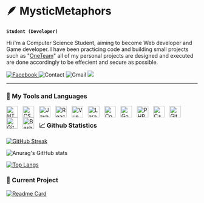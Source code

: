 # 🪶 MysticMetaphors

**`Student (Developer)`**

Hi i'm a Computer Science Student, aiming to become Web developer and Game developer. I have been practicing code and building small projects such as "<a href="https://github.com/MysticMetaphors/OneTeam">OneTeam</a>" all of my personal projects are designed and executed are done accordingly to be effecient and secure as possible.


   <p align="left">
      <a href="https://www.facebook.com/vonbryan.banal.1">
         <img alt="Facebook" title="Facebook" src="https://custom-icon-badges.demolab.com/badge/-Von%20Bryan%20S.%20Bañal-plum?style=for-the-badge&logo=comment-discussion&logoColor=black"/>
      </a> 
      <img alt="Contact" title="Contact" src="https://custom-icon-badges.demolab.com/badge/-+63--960--687--4147-orange?style=for-the-badge&logo=phone&logoColor=white"/>
      <img alt="Gmail" title="Gmail" src="https://custom-icon-badges.demolab.com/badge/-vonbanalbryan18v@gmail.com-red?style=for-the-badge&logo=mention&logoColor=white"/>
      <a href="https://github.com/MysticMetaphors?tab=repositories">
         <img src="https://custom-icon-badges.demolab.com/badge/-My%20Repos-blue?style=for-the-badge&logoColor=white&logo=repo"/>
      </a> 
   </p>
   
---

### 🧰 My Tools and Languages 

<img align="left" alt="HTML" width="30px" style="padding-right:10px;" src="https://cdn.jsdelivr.net/gh/devicons/devicon/icons/html5/html5-original.svg" />
<img align="left" alt="CSS" width="30px" style="padding-right:10px;" src="https://cdn.jsdelivr.net/gh/devicons/devicon/icons/css3/css3-original.svg" />
<img align="left" alt="JavaScript" width="30px" style="padding-right:10px;" src="https://cdn.jsdelivr.net/gh/devicons/devicon/icons/javascript/javascript-plain.svg" />
<img align="left" alt="React" width="30px" style="padding-right:10px;" src="https://cdn.jsdelivr.net/gh/devicons/devicon/icons/react/react-original.svg" />
<img align="left" alt="Vue" width="30px" style="padding-right:10px;" src="https://cdn.jsdelivr.net/gh/devicons/devicon@latest/icons/vuejs/vuejs-original.svg" />    
<img align="left" alt="Laravel" width="30px" style="padding-right:10px;" src="https://cdn.jsdelivr.net/gh/devicons/devicon@latest/icons/laravel/laravel-original.svg" />  
<img align="left" alt="CodeIgniter" width="30px" style="padding-right:10px;" src="https://cdn.jsdelivr.net/gh/devicons/devicon@latest/icons/codeigniter/codeigniter-plain.svg" />  
<img align="left" alt="Godot" width="30px" style="padding-right:10px;" src="https://cdn.jsdelivr.net/gh/devicons/devicon@latest/icons/godot/godot-original.svg" />  
<img align="left" alt="PHP" width="30px" style="padding-right:10px;" src="https://cdn.jsdelivr.net/gh/devicons/devicon@latest/icons/php/php-original.svg" />  
<img align="left" alt="C++" width="30px" style="padding-right:10px;" src="https://cdn.jsdelivr.net/gh/devicons/devicon@latest/icons/cplusplus/cplusplus-original.svg" />
<img align="left" alt="GitHub" width="30px" style="padding-right:10px;" src="https://cdn.jsdelivr.net/gh/devicons/devicon/icons/github/github-original.svg" />
<img align="left" alt="Git" width="30px" style="padding-right:10px;" src="https://cdn.jsdelivr.net/gh/devicons/devicon/icons/git/git-original.svg" />
<img align="left" alt="Bash" width="30px" style="padding-right:10px;" src="https://cdn.jsdelivr.net/gh/devicons/devicon/icons/bash/bash-original.svg" />
<br 

#

### 📈 Github Statistics

[![GitHub Streak](https://streak-stats.demolab.com?user=MysticMetaphors&theme=dark&short_numbers=true&card_height=195&card_width=400)](https://git.io/streak-stats)

![Anurag's GitHub stats](https://github-readme-stats.vercel.app/api?username=MysticMetaphors&show_icons=true&theme=gruvbox)
   
[![Top Langs](https://my-github-stats-git-main-mysticmetaphors-projects.vercel.app/api/top-langs/?username=MysticMetaphors&theme=gruvbox)](https://github.com/anuraghazra/github-readme-stats)

### 📂 Current Project

[![Readme Card](https://github-readme-stats.vercel.app/api/pin/?username=MysticMetaphors&repo=OneTeam&theme=gruvbox)](https://github.com/anuraghazra/github-readme-stats)



